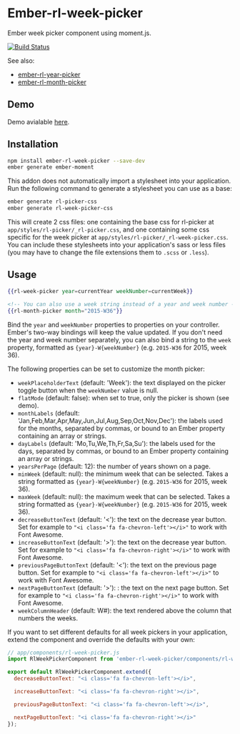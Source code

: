 # Ember-rl-week-picker

Ember week picker component using moment.js.

[![Build Status](https://travis-ci.org/RSSchermer/ember-rl-week-picker.svg?branch=master)](https://travis-ci.org/RSSchermer/ember-rl-week-picker)

See also:

* [ember-rl-year-picker](https://github.com/RSSchermer/ember-rl-year-picker)
* [ember-rl-month-picker](https://github.com/RSSchermer/ember-rl-month-picker)

## Demo

Demo avialable [here](http://rsschermer.github.io/ember-rl-week-picker/).

## Installation

```bash
npm install ember-rl-week-picker --save-dev
ember generate ember-moment
```

This addon does not automatically import a stylesheet into your application. Run the following command to generate a
stylesheet you can use as a base:

```bash
ember generate rl-picker-css
ember generate rl-week-picker-css
```

This will create 2 css files: one containing the base css for rl-picker at `app/styles/rl-picker/_rl-picker.css`, and
one containing some css specific for the week picker at `app/styles/rl-picker/_rl-week-picker.css`. You can include
these stylesheets into your application's sass or less files (you may have to change the file extensions them to
`.scss` or `.less`).

## Usage

```handlebars
{{rl-week-picker year=currentYear weekNumber=currentWeek}}

<!-- You can also use a week string instead of a year and week number -->
{{rl-month-picker month="2015-W36"}}
```

Bind the `year` and `weekNumber` properties to properties on your controller. Ember's two-way bindings will keep the
value updated. If you don't need the year and week number separately, you can also bind a string to the `week` property,
formatted as `{year}-W{weekNumber}` (e.g. `2015-W36` for 2015, week 36).

The following properties can be set to customize the month picker:

* `weekPlaceholderText` (default: 'Week'): the text displayed on the picker toggle button when the `weekNumber` value
  is null.
* `flatMode` (default: false): when set to true, only the picker is shown (see demo).
* `monthLabels` (default: 'Jan,Feb,Mar,Apr,May,Jun,Jul,Aug,Sep,Oct,Nov,Dec'): the labels used for the months, separated
  by commas, or bound to an Ember property containing an array or strings.
* `dayLabels` (default: 'Mo,Tu,We,Th,Fr,Sa,Su'): the labels used for the days, separated by commas, or bound to an
  Ember property containing an array or strings.
* `yearsPerPage` (default: 12): the number of years shown on a page.
* `minWeek` (default: null): the minimum week that can be selected. Takes a string formatted as `{year}-W{weekNumber}`
  (e.g. `2015-W36` for 2015, week 36).
* `maxWeek` (default: null): the maximum week that can be selected. Takes a string formatted as `{year}-W{weekNumber}`
  (e.g. `2015-W36` for 2015, week 36).
* `decreaseButtonText` (default: '<'): the text on the decrease year button. Set for example to
  `"<i class='fa fa-chevron-left'></i>"` to work with Font Awesome.
* `increaseButtonText` (default: '>'): the text on the decrease year button. Set for example to
  `"<i class='fa fa-chevron-right'></i>"` to work with Font Awesome.
* `previousPageButtonText` (default: '<'): the text on the previous page button. Set for example to
  `"<i class='fa fa-chevron-left'></i>"` to work with Font Awesome.
* `nextPageButtonText` (default: '>'): : the text on the next page button. Set for example to
  `"<i class='fa fa-chevron-right'></i>"` to work with Font Awesome.
* `weekColumnHeader` (default: W#): the text rendered above the column that numbers the weeks.

If you want to set different defaults for all week pickers in your application, extend the component and override the
defaults with your own:

```javascript
// app/components/rl-week-picker.js
import RlWeekPickerComponent from 'ember-rl-week-picker/components/rl-week-picker';

export default RlWeekPickerComponent.extend({
  decreaseButtonText: "<i class='fa fa-chevron-left'></i>",

  increaseButtonText: "<i class='fa fa-chevron-right'></i>",

  previousPageButtonText: "<i class='fa fa-chevron-left'></i>",

  nextPageButtonText: "<i class='fa fa-chevron-right'></i>"
});
```
